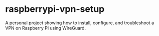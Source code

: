 # raspberrypi-vpn-setup
A personal project showing how to install, configure, and troubleshoot a VPN on Raspberry Pi using WireGuard.
